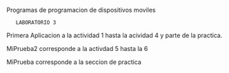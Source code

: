 Programas de programacion de dispositivos moviles

       LABORATORIO 3

Primera Aplicacion a la actividad 1 hasta la acividad 4 y parte de la practica.


MiPrueba2 corresponde a la activdad 5 hasta la 6


MiPrueba corresponde a la seccion de practica
